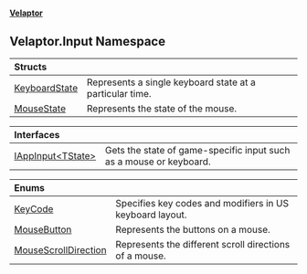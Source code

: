 #### [Velaptor](index.md 'index')

## Velaptor.Input Namespace

| Structs | |
| :--- | :--- |
| [KeyboardState](Velaptor.Input.KeyboardState.md 'Velaptor.Input.KeyboardState') | Represents a single keyboard state at a particular time. |
| [MouseState](Velaptor.Input.MouseState.md 'Velaptor.Input.MouseState') | Represents the state of the mouse. |

| Interfaces | |
| :--- | :--- |
| [IAppInput&lt;TState&gt;](Velaptor.Input.IAppInput_TState_.md 'Velaptor.Input.IAppInput<TState>') | Gets the state of game-specific input such as a mouse or keyboard. |

| Enums | |
| :--- | :--- |
| [KeyCode](Velaptor.Input.KeyCode.md 'Velaptor.Input.KeyCode') | Specifies key codes and modifiers in US keyboard layout. |
| [MouseButton](Velaptor.Input.MouseButton.md 'Velaptor.Input.MouseButton') | Represents the buttons on a mouse. |
| [MouseScrollDirection](Velaptor.Input.MouseScrollDirection.md 'Velaptor.Input.MouseScrollDirection') | Represents the different scroll directions of a mouse. |
